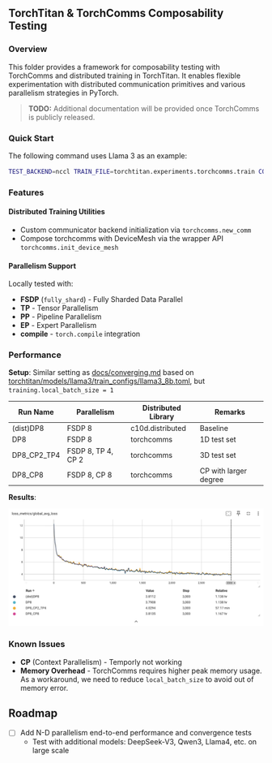 ## TorchTitan & TorchComms Composability Testing

### Overview

This folder provides a framework for composability testing with TorchComms and distributed training in TorchTitan. It enables flexible experimentation with distributed communication primitives and various parallelism strategies in PyTorch.

> **TODO:** Additional documentation will be provided once TorchComms is publicly released.

### Quick Start

The following command uses Llama 3 as an example:

```bash
TEST_BACKEND=nccl TRAIN_FILE=torchtitan.experiments.torchcomms.train CONFIG_FILE="./torchtitan/models/llama3/train_configs/debug_model.toml" ./run_train.sh
```

### Features

#### Distributed Training Utilities
- Custom communicator backend initialization via `torchcomms.new_comm`
- Compose torchcomms with DeviceMesh via the wrapper API `torchcomms.init_device_mesh`

#### Parallelism Support
Locally tested with:
- **FSDP** (`fully_shard`) - Fully Sharded Data Parallel
- **TP** - Tensor Parallelism
- **PP** - Pipeline Parallelism
- **EP** - Expert Parallelism
- **compile** - `torch.compile` integration

### Performance

**Setup**: Similar setting as [docs/converging.md](../../docs/converging.md) based on [torchtitan/models/llama3/train_configs/llama3_8b.toml](../torchtitan/models/llama3/train_configs/llama3_8b.toml), but `training.local_batch_size = 1`

| Run Name    | Parallelism        | Distributed Library | Remarks               |
| ----------- | ------------------ | ------------------- | --------------------- |
| (dist)DP8   | FSDP 8             | c10d.distributed    | Baseline              |
| DP8         | FSDP 8             | torchcomms          | 1D test set           |
| DP8_CP2_TP4 | FSDP 8, TP 4, CP 2 | torchcomms          | 3D test set           |
| DP8_CP8     | FSDP 8, CP 8       | torchcomms          | CP with larger degree |

**Results**:

![Loss Curves](./asserts/images/loss_curves.png)


### Known Issues

- **CP** (Context Parallelism) - Temporly not working
- **Memory Overhead** - TorchComms requires higher peak memory usage. As a workaround, we need to reduce `local_batch_size` to avoid out of memory error.

## Roadmap

- [ ] Add N-D parallelism end-to-end performance and convergence tests
  - Test with additional models: DeepSeek-V3, Qwen3, Llama4, etc. on large scale

